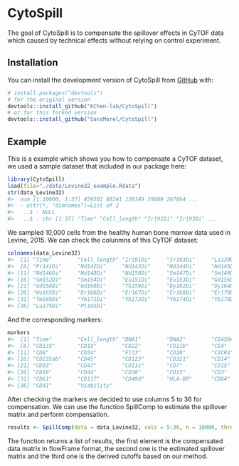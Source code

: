 
<!-- README.md is generated from README.Rmd. Please edit that file -->

# CytoSpill

<!-- badges: start -->
<!-- badges: end -->

The goal of CytoSpill is to compensate the spillover effects in CyTOF
data which caused by technical effects without relying on control
experiment.

## Installation

You can install the development version of CytoSpill from
[GitHub](https://github.com/) with:

``` r
# install.packages("devtools")
# for the original version
devtools::install_github("KChen-lab/CytoSpill")
# or for this forked version
devtools::install_github("SansMorel/CytoSpill")
```

## Example

This is a example which shows you how to compensate a CyTOF dataset, we
used a sample dataset that included in our package here:

``` r
library(CytoSpill)
load(file="./data/Levine32_example.Rdata")
str(data_Levine32)
#>  num [1:10000, 1:37] 459501 88341 129149 59689 267864 ...
#>  - attr(*, "dimnames")=List of 2
#>   ..$ : NULL
#>   ..$ : chr [1:37] "Time" "Cell_length" "Ir191Di" "Ir193Di" ...
```

We sampled 10,000 cells from the healthy human bone marrow data used in
Levine, 2015. We can check the colunmns of this CyTOF dataset:

``` r
colnames(data_Levine32)
#>  [1] "Time"        "Cell_length" "Ir191Di"     "Ir193Di"     "La139Di"    
#>  [6] "Pr141Di"     "Nd142Di"     "Nd143Di"     "Nd144Di"     "Nd145Di"    
#> [11] "Nd146Di"     "Nd148Di"     "Nd150Di"     "Sm147Di"     "Sm149Di"    
#> [16] "Sm152Di"     "Sm154Di"     "Eu151Di"     "Eu153Di"     "Gd156Di"    
#> [21] "Gd158Di"     "Gd160Di"     "Tb159Di"     "Dy162Di"     "Dy164Di"    
#> [26] "Ho165Di"     "Er166Di"     "Er167Di"     "Er168Di"     "Er170Di"    
#> [31] "Tm169Di"     "Yb171Di"     "Yb172Di"     "Yb174Di"     "Yb176Di"    
#> [36] "Lu175Di"     "Pt195Di"
```

And the corresponding markers:

``` r
markers
#>  [1] "Time"        "Cell_length" "DNA1"        "DNA2"        "CD45RA"     
#>  [6] "CD133"       "CD19"        "CD22"        "CD11b"       "CD4"        
#> [11] "CD8"         "CD34"        "Flt3"        "CD20"        "CXCR4"      
#> [16] "CD235ab"     "CD45"        "CD123"       "CD321"       "CD14"       
#> [21] "CD33"        "CD47"        "CD11c"       "CD7"         "CD15"       
#> [26] "CD16"        "CD44"        "CD38"        "CD13"        "CD3"        
#> [31] "CD61"        "CD117"       "CD49d"       "HLA-DR"      "CD64"       
#> [36] "CD41"        "Viability"
```

After checking the markers we decided to use columns 5 to 36 for
compensation. We can use the function SpillComp to estimate the
spillover matrix and perform compensation.

``` r
results <- SpillComp(data = data_Levine32, cols = 5:36, n = 10000, threshold = 0.1, flexrep = 5, neighbor = 1)
```

The function returns a list of results, the first element is the
compensated data matrix in flowFrame format, the second one is the
estimated spillover matrix and the third one is the derived cutoffs
based on our method.
